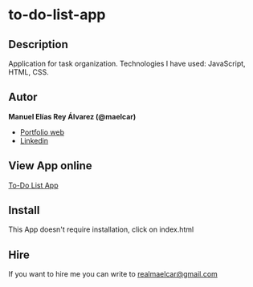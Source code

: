 # to-do-list-app

## Description
Application for task organization. Technologies I have used: JavaScript, HTML, CSS.


## Autor
**Manuel Elías Rey Álvarez (@maelcar)**

* [Portfolio web]()
* [Linkedin]()

## View App online
[To-Do List App](https://maelcar.github.io/to-do-list-app/)



## Install
This App doesn't require installation, click on index.html


## Hire
If you want to hire me you can write to realmaelcar@gmail.com
